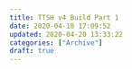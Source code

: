 ```yaml
---
title: TTSH v4 Build Part 1
date: 2020-04-18 17:09:52
updated: 2020-04-20 13:33:22
categories: ["Archive"]
draft: true
---
```


